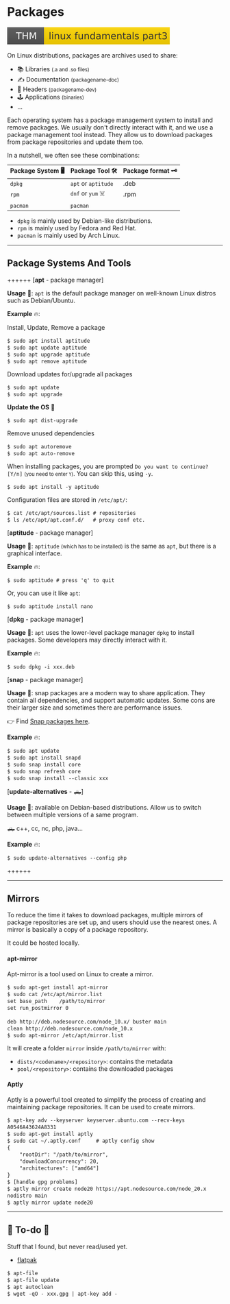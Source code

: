 # Packages

[![linuxfundamentalspart3](../../../../cybersecurity/_badges/thm/linuxfundamentalspart3.svg)](https://tryhackme.com/room/linuxfundamentalspart3)

<div class="row row-cols-md-2"><div>

On Linux distributions, packages are archives used to share:

* 📚 Libraries <small>(.a and .so files)</small>
* ✍️ Documentation <small>(packagename-doc)</small>
* 📄 Headers <small>(packagename-dev)</small>
* 🕹️ Applications <small>(binaries)</small>
* ...

Each operating system has a package management system to install and remove packages. We usually don't directly interact with it, and we use a package management tool instead. They allow us to download packages from package repositories and update them too.
</div><div>

In a nutshell, we often see these combinations:

| Package System 🖥️ | Package Tool 🛠️     | Package format 🗝️ |
|--------------------|----------------------|--------------------|
| `dpkg`             | `apt` or `aptitude ` | .deb               |
| `rpm`              | `dnf` or `yum` ☠️    | .rpm               |
| `pacman`           | `pacman`             |                    |

* `dpkg` is mainly used by Debian-like distributions.
* `rpm` is mainly used by Fedora and Red Hat.
* `pacman` is mainly used by Arch Linux.
</div></div>

<hr class="sep-both">

## Package Systems And Tools

++++++
[**apt** - package manager]

<div class="row row-cols-md-2"><div>

**Usage** 🐚: `apt` is the default package manager on well-known Linux distros such as Debian/Ubuntu.

**Example** 🔥:

Install, Update, Remove a package

```shell!
$ sudo apt install aptitude
$ sudo apt update aptitude
$ sudo apt upgrade aptitude
$ sudo apt remove aptitude
```

Download updates for/upgrade all packages

```shell!
$ sudo apt update
$ sudo apt upgrade
```

**Update the OS** 🧪

```shell!
$ sudo apt dist-upgrade
```
</div><div>

Remove unused dependencies

```shell!
$ sudo apt autoremove
$ sudo apt auto-remove
```

When installing packages, you are prompted `Do you want to continue? [Y/n]` <small>(you need to enter `Y`)</small>. You can skip this, using `-y`.

```shell!
$ sudo apt install -y aptitude
```

Configuration files are stored in `/etc/apt/`:

```shell!
$ cat /etc/apt/sources.list # repositories
$ ls /etc/apt/apt.conf.d/   # proxy conf etc.
```
</div></div>

[**aptitude** - package manager]

<div class="row row-cols-md-2"><div>

**Usage** 🐚: `aptitude` <small>(which has to be installed)</small> is the same as `apt`, but there is a graphical interface.

**Example** 🔥:

```shell!
$ sudo aptitude # press 'q' to quit
```
</div><div>

Or, you can use it like `apt`:

```shell!
$ sudo aptitude install nano
```
</div></div>

[**dpkg** - package manager]

<div class="row row-cols-md-2"><div>

**Usage** 🐚: `apt` uses the lower-level package manager `dpkg` to install packages. Some developers may directly interact with it.

**Example** 🔥:

```shell!
$ sudo dpkg -i xxx.deb
```
</div></div>

[**snap** - package manager]

<div class="row row-cols-md-2"><div>

**Usage** 🐚: snap packages are a modern way to share application. They contain all dependencies, and support automatic updates. Some cons are their larger size and sometimes there are performance issues.

👉 Find [Snap packages here](https://snapcraft.io/).
</div><div>

**Example** 🔥:

```shell!
$ sudo apt update
$ sudo apt install snapd
$ sudo snap install core
$ sudo snap refresh core
$ sudo snap install --classic xxx
```
</div></div>

[**update-alternatives** - 🛻]

<div class="row row-cols-md-2"><div>

**Usage** 🐚: available on Debian-based distributions. Allow us to switch between multiple versions of a same program.

🛻 c++, cc, nc, php, java...

**Example** 🔥:

```shell!
$ sudo update-alternatives --config php
```
</div></div>
++++++

<hr class="sep-both">

## Mirrors

<div class="row row-cols-md-2"><div>

To reduce the time it takes to download packages, multiple mirrors of package repositories are set up, and users should use the nearest ones. A mirror is basically a copy of a package repository.

It could be hosted locally.

#### apt-mirror

Apt-mirror is a tool used on Linux to create a mirror.

```shell!
$ sudo apt-get install apt-mirror
$ sudo cat /etc/apt/mirror.list
set base_path    /path/to/mirror
set run_postmirror 0

deb http://deb.nodesource.com/node_10.x/ buster main
clean http://deb.nodesource.com/node_10.x
$ sudo apt-mirror /etc/apt/mirror.list
```

It will create a folder `mirror` inside `/path/to/mirror` with:

* `dists/<codename>/<repository>`: contains the metadata
* `pool/<repository>`: contains the downloaded packages
</div><div>

#### Aptly

Aptly is a powerful tool created to simplify the process of creating and maintaining package repositories. It can be used to create mirrors.

```shell!
$ apt-key adv --keyserver keyserver.ubuntu.com --recv-keys A0546A43624A8331
$ sudo apt-get install aptly
$ sudo cat ~/.aptly.conf     # aptly config show
{
    "rootDir": "/path/to/mirror",
    "downloadConcurrency": 20,
    "architectures": ["amd64"]
}
$ [handle gpg problems]
$ aptly mirror create node20 https://apt.nodesource.com/node_20.x nodistro main
$ aptly mirror update node20
```
</div></div>

<hr class="sep-both">

## 👻 To-do 👻

Stuff that I found, but never read/used yet.

<div class="row row-cols-md-2"><div>

* [flatpak](https://www.flatpak.org/)

```shell!
$ apt-file
$ apt-file update
$ apt autoclean
$ wget -qO - xxx.gpg | apt-key add -
```
</div><div>
</div></div>